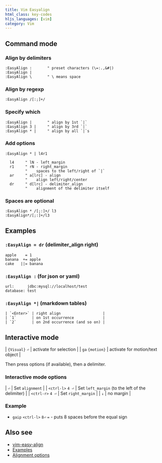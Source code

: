 ```yaml
---
title: Vim Easyalign
html_class: key-codes
hljs_languages: [vim]
category: Vim
---
```


## Command mode

### Align by delimiters

```vim
:EasyAlign :       " preset characters (\=:.,&#|)
:EasyAlign |
:EasyAlign \       " \ means space
```

### Align by regexp

```vim
:EasyAlign /[:;]+/
```

### Specify which

```vim
:EasyAlign |       " align by 1st `|`
:EasyAlign 3 |     " align by 3rd `|`
:EasyAlign * |     " align by all `|`s
```

### Add options

```vim
:EasyAlign * | l4r1

  l4     " lN - left_margin
  r1     " rN - right_margin
         "    spaces to the left/right of `|`
  ar     " a[lrc] - align
         "    align left/right/center
  dr     " d[lrc] - delimiter_align
         "    alignment of the delimiter itself
```

### Spaces are optional

```vim
:EasyAlign * /[;:]+/ l3
:EasyAlign*/[;:]+/l3
```

## Examples

### `:EasyAlign = dr` (delimiter_align right)

```
apple    = 1
banana  += apple
cake   ||= banana
```

### `:EasyAlign :` (for json or yaml)

```
url:      jdbc:mysql://localhost/test
database: test
```

### `:EasyAlign *|` (markdown tables)

```nohighlight
| `<Enter>` | right align                   |
| `1`       | on 1st occurrence             |
| `2`       | on 2nd occurrence (and so on) |
```

## Interactive mode

| `{Visual}` `⏎` | activate for selection |
| `ga` `{motion}` | activate for motion/text object |


Then press options (if available), then a delimiter.

### Interactive mode options

| `⏎` | Set `alignment` |
| `<ctrl-l>` `4 ⏎` | Set `left_margin` (to the left of the delimiter) |
| `<ctrl-r>` `4 ⏎` | Set `right_margin` |
| `↓` | no margin |


### Example

- `gaip` `<ctrl-l>` `8⏎` `=` - puts 8 spaces before the equal sign

## Also see

- [vim-easy-align](https://github.com/junegunn/vim-easy-align)
- [Examples](https://github.com/junegunn/vim-easy-align#examples)
- [Alignment options](https://github.com/junegunn/vim-easy-align#alignment-options)
